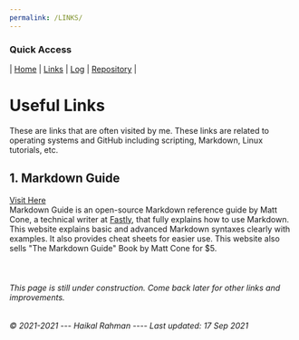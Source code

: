 ```yaml
---
permalink: /LINKS/
---
```


### Quick Access
| [Home](https://haikalrmn.github.io/os212/ "Repository's Home Page") | [Links](https://haikalrmn.github.io/os212/LINKS/ "OS/Github Related References (You are here)") | [Log](https://haikalrmn.github.io/os212/TXT/mylog.txt "Log of OS Related Activities 24/7") | [Repository](https://github.com/haikalrmn/os212 "os212 Repository Page") |

# Useful Links
These are links that are often visited by me. These links are related to operating systems and GitHub including scripting, Markdown, Linux tutorials, etc.

## 1. Markdown Guide
[Visit Here](https://www.markdownguide.org/)<br>
Markdown Guide is an open-source Markdown reference guide by Matt Cone, a technical writer at [Fastly](https://www.fastly.com/), that fully explains how to use Markdown.
This website explains basic and advanced Markdown syntaxes clearly with examples. It also provides cheat sheets for easier use. This website also sells "The Markdown Guide" Book by Matt Cone for $5.
<br>
<br>
<br>

###### This page is still under construction. Come back later for other links and improvements.
###### © 2021-2021 --- Haikal Rahman ---- Last updated: 17 Sep 2021
